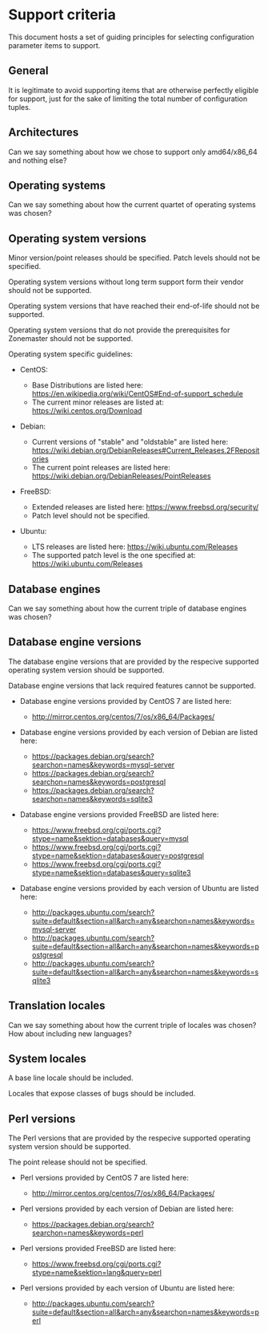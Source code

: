 Support criteria
================
This document hosts a set of guiding principles for selecting configuration
parameter items to support.


## General

It is legitimate to avoid supporting items that are otherwise perfectly eligible
for support, just for the sake of limiting the total number of configuration
tuples.


## Architectures

Can we say something about how we chose to support only amd64/x86_64 and nothing
else?


## Operating systems

Can we say something about how the current quartet of operating systems was
chosen?


## Operating system versions

Minor version/point releases should be specified. Patch levels should not be specified.

Operating system versions without long term support form their vendor should not be supported.

Operating system versions that have reached their end-of-life should not be supported.

Operating system versions that do not provide the prerequisites for Zonemaster should not be supported.

Operating system specific guidelines:

* CentOS:
  * Base Distributions are listed here:
    https://en.wikipedia.org/wiki/CentOS#End-of-support_schedule
  * The current minor releases are listed at:
    https://wiki.centos.org/Download

* Debian:
  * Current versions of "stable" and "oldstable" are listed here:
    https://wiki.debian.org/DebianReleases#Current_Releases.2FRepositories
  * The current point releases are listed here:
    https://wiki.debian.org/DebianReleases/PointReleases

* FreeBSD:
  * Extended releases are listed here:
    https://www.freebsd.org/security/
  * Patch level should not be specified.

* Ubuntu:
  * LTS releases are listed here:
    https://wiki.ubuntu.com/Releases
  * The supported patch level is the one specified at:
    https://wiki.ubuntu.com/Releases


## Database engines

Can we say something about how the current triple of database engines was
chosen?


## Database engine versions

The database engine versions that are provided by the respecive supported
operating system version should be supported.

Database engine versions that lack required features cannot be supported.

* Database engine versions provided by CentOS 7 are listed here:
  * http://mirror.centos.org/centos/7/os/x86_64/Packages/

* Database engine versions provided by each version of Debian are listed here:
  * https://packages.debian.org/search?searchon=names&keywords=mysql-server
  * https://packages.debian.org/search?searchon=names&keywords=postgresql
  * https://packages.debian.org/search?searchon=names&keywords=sqlite3

* Database engine versions provided FreeBSD are listed here:
  * https://www.freebsd.org/cgi/ports.cgi?stype=name&sektion=databases&query=mysql
  * https://www.freebsd.org/cgi/ports.cgi?stype=name&sektion=databases&query=postgresql
  * https://www.freebsd.org/cgi/ports.cgi?stype=name&sektion=databases&query=sqlite3

* Database engine versions provided by each version of Ubuntu are listed here:
  * http://packages.ubuntu.com/search?suite=default&section=all&arch=any&searchon=names&keywords=mysql-server
  * http://packages.ubuntu.com/search?suite=default&section=all&arch=any&searchon=names&keywords=postgresql
  * http://packages.ubuntu.com/search?suite=default&section=all&arch=any&searchon=names&keywords=sqlite3


## Translation locales

Can we say something about how the current triple of locales was chosen? How
about including new languages?


## System locales

A base line locale should be included.

Locales that expose classes of bugs should be included.


## Perl versions

The Perl versions that are provided by the respecive supported operating system
version should be supported.

The point release should not be specified.

* Perl versions provided by CentOS 7 are listed here:
  * http://mirror.centos.org/centos/7/os/x86_64/Packages/

* Perl versions provided by each version of Debian are listed here:
  * https://packages.debian.org/search?searchon=names&keywords=perl

* Perl versions provided FreeBSD are listed here:
  * https://www.freebsd.org/cgi/ports.cgi?stype=name&sektion=lang&query=perl

* Perl versions provided by each version of Ubuntu are listed here:
  * http://packages.ubuntu.com/search?suite=default&section=all&arch=any&searchon=names&keywords=perl
